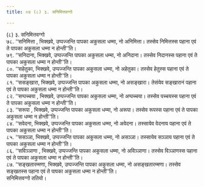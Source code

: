 ```yaml
---
title: ०७ (८) ३. सनिमित्तवग्गो

---
```

(८) ३. सनिमित्तवग्गो  
७८. ‘‘सनिमित्ता , भिक्खवे, उप्पज्जन्ति पापका अकुसला धम्मा, नो अनिमित्ता। तस्सेव निमित्तस्स पहाना एवं ते पापका अकुसला धम्मा न होन्ती’’ति।  
७९. ‘‘सनिदाना, भिक्खवे, उप्पज्जन्ति पापका अकुसला धम्मा, नो अनिदाना। तस्सेव निदानस्स पहाना एवं ते पापका अकुसला धम्मा न होन्ती’’ति।  
८०. ‘‘सहेतुका, भिक्खवे, उप्पज्जन्ति पापका अकुसला धम्मा, नो अहेतुका। तस्सेव हेतुस्स पहाना एवं ते पापका अकुसला धम्मा न होन्ती’’ति।  
८१. ‘‘ससङ्खारा, भिक्खवे, उप्पज्जन्ति पापका अकुसला धम्मा, नो असङ्खारा। तेसंयेव सङ्खारानं पहाना एवं ते पापका अकुसला धम्मा न होन्ती’’ति।  
८२. ‘‘सप्पच्चया , भिक्खवे, उप्पज्जन्ति पापका अकुसला धम्मा, नो अप्पच्चया। तस्सेव पच्चयस्स पहाना एवं ते पापका अकुसला धम्मा न होन्ती’’ति।  
८३. ‘‘सरूपा , भिक्खवे, उप्पज्जन्ति पापका अकुसला धम्मा, नो अरूपा। तस्सेव रूपस्स पहाना एवं ते पापका अकुसला धम्मा न होन्ती’’ति।  
८४. ‘‘सवेदना, भिक्खवे, उप्पज्जन्ति पापका अकुसला धम्मा, नो अवेदना। तस्सायेव वेदनाय पहाना एवं ते पापका अकुसला धम्मा न होन्ती’’ति।  
८५. ‘‘ससञ्ञा, भिक्खवे, उप्पज्जन्ति पापका अकुसला धम्मा, नो असञ्ञा। तस्सायेव सञ्ञाय पहाना एवं ते पापका अकुसला धम्मा न होन्ती’’ति।  
८६. ‘‘सविञ्ञाणा , भिक्खवे, उप्पज्जन्ति पापका अकुसला धम्मा, नो अविञ्ञाणा। तस्सेव विञ्ञाणस्स पहाना एवं ते पापका अकुसला धम्मा न होन्ती’’ति।  
८७. ‘‘सङ्खतारम्मणा, भिक्खवे, उप्पज्जन्ति पापका अकुसला धम्मा, नो असङ्खतारम्मणा। तस्सेव सङ्खतस्स पहाना एवं ते पापका अकुसला धम्मा न होन्ती’’ति।  
सनिमित्तवग्गो ततियो।  
